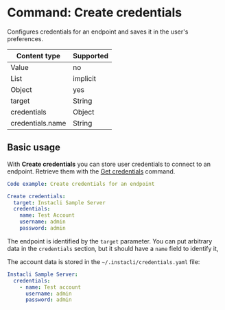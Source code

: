 # Command: Create credentials

Configures credentials for an endpoint and saves it in the user's preferences.

| Content type     | Supported |
|------------------|-----------|
| Value            | no        |
| List             | implicit  |
| Object           | yes       |
| target           | String    |
| credentials      | Object    |
| credentials.name | String    |

## Basic usage

With **Create credentials** you can store user credentials to connect to an endpoint. Retrieve them with
the [Get credentials](Get%credentials.md) command.

```yaml instacli
Code example: Create credentials for an endpoint

Create credentials:
  target: Instacli Sample Server
  credentials:
    name: Test Account
    username: admin
    password: admin
```

The endpoint is identified by the `target` parameter. You can put arbitrary data in the `credentials` section, but it
should have a `name` field to identify it,

The account data is stored in the `~/.instacli/credentials.yaml` file:

```yaml file:credentials.yaml
Instacli Sample Server:
  credentials:
    - name: Test account
      username: admin
      password: admin
```